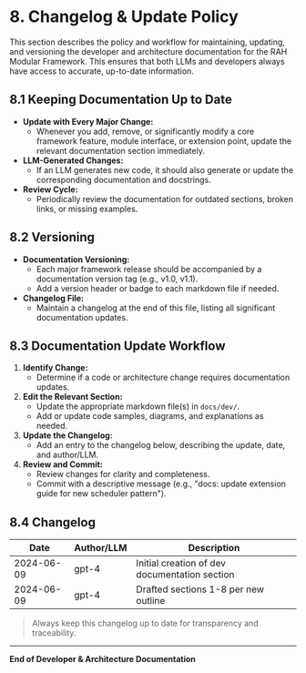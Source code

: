 # 8. Changelog & Update Policy

This section describes the policy and workflow for maintaining, updating, and versioning the developer and architecture documentation for the RAH Modular Framework. This ensures that both LLMs and developers always have access to accurate, up-to-date information.

## 8.1 Keeping Documentation Up to Date

- **Update with Every Major Change:**
  - Whenever you add, remove, or significantly modify a core framework feature, module interface, or extension point, update the relevant documentation section immediately.
- **LLM-Generated Changes:**
  - If an LLM generates new code, it should also generate or update the corresponding documentation and docstrings.
- **Review Cycle:**
  - Periodically review the documentation for outdated sections, broken links, or missing examples.

## 8.2 Versioning

- **Documentation Versioning:**
  - Each major framework release should be accompanied by a documentation version tag (e.g., v1.0, v1.1).
  - Add a version header or badge to each markdown file if needed.
- **Changelog File:**
  - Maintain a changelog at the end of this file, listing all significant documentation updates.

## 8.3 Documentation Update Workflow

1. **Identify Change:**
   - Determine if a code or architecture change requires documentation updates.
2. **Edit the Relevant Section:**
   - Update the appropriate markdown file(s) in `docs/dev/`.
   - Add or update code samples, diagrams, and explanations as needed.
3. **Update the Changelog:**
   - Add an entry to the changelog below, describing the update, date, and author/LLM.
4. **Review and Commit:**
   - Review changes for clarity and completeness.
   - Commit with a descriptive message (e.g., "docs: update extension guide for new scheduler pattern").

## 8.4 Changelog

| Date       | Author/LLM | Description                                      |
|------------|------------|--------------------------------------------------|
| 2024-06-09 | gpt-4      | Initial creation of dev documentation section    |
| 2024-06-09 | gpt-4      | Drafted sections 1-8 per new outline             |

> Always keep this changelog up to date for transparency and traceability.

---

**End of Developer & Architecture Documentation**

